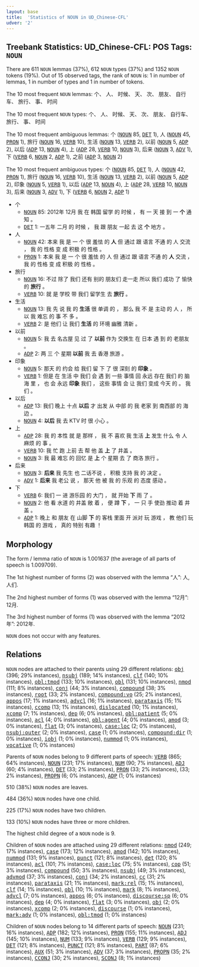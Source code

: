 ```yaml
---
layout: base
title:  'Statistics of NOUN in UD_Chinese-CFL'
udver: '2'
---
```


## Treebank Statistics: UD_Chinese-CFL: POS Tags: `NOUN`

There are 611 `NOUN` lemmas (37%), 612 `NOUN` types (37%) and 1352 `NOUN` tokens (19%).
Out of 15 observed tags, the rank of `NOUN` is: 1 in number of lemmas, 1 in number of types and 1 in number of tokens.

The 10 most frequent `NOUN` lemmas: 个、 人、 时候、 天、 次、 朋友、 自行车、 旅行、 事、 时间

The 10 most frequent `NOUN` types:  个、 人、 时候、 天、 次、 朋友、 自行车、 旅行、 事、 时间

The 10 most frequent ambiguous lemmas: 个 (<tt><a href="zh_cfl-pos-NOUN.html">NOUN</a></tt> 85, <tt><a href="zh_cfl-pos-DET.html">DET</a></tt> 1), 人 (<tt><a href="zh_cfl-pos-NOUN.html">NOUN</a></tt> 45, <tt><a href="zh_cfl-pos-PRON.html">PRON</a></tt> 1), 旅行 (<tt><a href="zh_cfl-pos-NOUN.html">NOUN</a></tt> 16, <tt><a href="zh_cfl-pos-VERB.html">VERB</a></tt> 10), 生活 (<tt><a href="zh_cfl-pos-NOUN.html">NOUN</a></tt> 13, <tt><a href="zh_cfl-pos-VERB.html">VERB</a></tt> 2), 以前 (<tt><a href="zh_cfl-pos-NOUN.html">NOUN</a></tt> 5, <tt><a href="zh_cfl-pos-ADP.html">ADP</a></tt> 2), 以后 (<tt><a href="zh_cfl-pos-ADP.html">ADP</a></tt> 13, <tt><a href="zh_cfl-pos-NOUN.html">NOUN</a></tt> 4), 上 (<tt><a href="zh_cfl-pos-ADP.html">ADP</a></tt> 28, <tt><a href="zh_cfl-pos-VERB.html">VERB</a></tt> 10, <tt><a href="zh_cfl-pos-NOUN.html">NOUN</a></tt> 3), 后来 (<tt><a href="zh_cfl-pos-NOUN.html">NOUN</a></tt> 3, <tt><a href="zh_cfl-pos-ADV.html">ADV</a></tt> 1), 下 (<tt><a href="zh_cfl-pos-VERB.html">VERB</a></tt> 6, <tt><a href="zh_cfl-pos-NOUN.html">NOUN</a></tt> 2, <tt><a href="zh_cfl-pos-ADP.html">ADP</a></tt> 1), 之前 (<tt><a href="zh_cfl-pos-ADP.html">ADP</a></tt> 3, <tt><a href="zh_cfl-pos-NOUN.html">NOUN</a></tt> 2)

The 10 most frequent ambiguous types:  个 (<tt><a href="zh_cfl-pos-NOUN.html">NOUN</a></tt> 85, <tt><a href="zh_cfl-pos-DET.html">DET</a></tt> 1), 人 (<tt><a href="zh_cfl-pos-NOUN.html">NOUN</a></tt> 42, <tt><a href="zh_cfl-pos-PRON.html">PRON</a></tt> 1), 旅行 (<tt><a href="zh_cfl-pos-NOUN.html">NOUN</a></tt> 16, <tt><a href="zh_cfl-pos-VERB.html">VERB</a></tt> 10), 生活 (<tt><a href="zh_cfl-pos-NOUN.html">NOUN</a></tt> 13, <tt><a href="zh_cfl-pos-VERB.html">VERB</a></tt> 2), 以前 (<tt><a href="zh_cfl-pos-NOUN.html">NOUN</a></tt> 5, <tt><a href="zh_cfl-pos-ADP.html">ADP</a></tt> 2), 印象 (<tt><a href="zh_cfl-pos-NOUN.html">NOUN</a></tt> 5, <tt><a href="zh_cfl-pos-VERB.html">VERB</a></tt> 1), 以后 (<tt><a href="zh_cfl-pos-ADP.html">ADP</a></tt> 13, <tt><a href="zh_cfl-pos-NOUN.html">NOUN</a></tt> 4), 上 (<tt><a href="zh_cfl-pos-ADP.html">ADP</a></tt> 28, <tt><a href="zh_cfl-pos-VERB.html">VERB</a></tt> 10, <tt><a href="zh_cfl-pos-NOUN.html">NOUN</a></tt> 3), 后来 (<tt><a href="zh_cfl-pos-NOUN.html">NOUN</a></tt> 3, <tt><a href="zh_cfl-pos-ADV.html">ADV</a></tt> 1), 下 (<tt><a href="zh_cfl-pos-VERB.html">VERB</a></tt> 6, <tt><a href="zh_cfl-pos-NOUN.html">NOUN</a></tt> 2, <tt><a href="zh_cfl-pos-ADP.html">ADP</a></tt> 1)


* 个
  * <tt><a href="zh_cfl-pos-NOUN.html">NOUN</a></tt> 85: 2012年 12月 我 在 韩国 留学 的 时候 ， 有 一 天 接 到 一 <b>个</b> 通知 。
  * <tt><a href="zh_cfl-pos-DET.html">DET</a></tt> 1: 一五年 二月 的 时候 ， 我 跟 朋友 一起 去 这 <b>个</b> 地方 。
* 人
  * <tt><a href="zh_cfl-pos-NOUN.html">NOUN</a></tt> 42: 本来 我 是 一 个 很 羞怯 的 <b>人</b> 但 通过 跟 语言 不通 的 人 交流 ， 我 的 性格 变 成 积极 的 性格 。
  * <tt><a href="zh_cfl-pos-PRON.html">PRON</a></tt> 1: 本来 我 是 一 个 很 羞怯 的 人 但 通过 跟 语言 不通 的 <b>人</b> 交流 ， 我 的 性格 变 成 积极 的 性格 。
* 旅行
  * <tt><a href="zh_cfl-pos-NOUN.html">NOUN</a></tt> 16: 不过 除了 我们 还有 别的 朋友们 走一走 所以 我们 成功 了 愉快 的 <b>旅行</b> 。
  * <tt><a href="zh_cfl-pos-VERB.html">VERB</a></tt> 10: 就 是 学校 带 我们 留学生 去 <b>旅行</b> 。
* 生活
  * <tt><a href="zh_cfl-pos-NOUN.html">NOUN</a></tt> 13: 我 先 说 我 的 <b>生活</b> 很 单调 的 ， 那么 我 不 是 主动 的 人 ， 所以 我 难忘 的 事 不 多 。
  * <tt><a href="zh_cfl-pos-VERB.html">VERB</a></tt> 2: 是 他们 让 我们 <b>生活</b> 的 环境 幽雅 清新 。
* 以前
  * <tt><a href="zh_cfl-pos-NOUN.html">NOUN</a></tt> 5: 我 去 名古屋 见 过 了 <b>以前</b> 作为 交换生 在 日本 遇 到 的 老朋友 。
  * <tt><a href="zh_cfl-pos-ADP.html">ADP</a></tt> 2: 两 三 个 星期 <b>以前</b> 我 去 香港 旅游 。
* 印象
  * <tt><a href="zh_cfl-pos-NOUN.html">NOUN</a></tt> 5: 那天 的 约会 给 我们 留 下 了 很 深刻 的 <b>印象</b> 。
  * <tt><a href="zh_cfl-pos-VERB.html">VERB</a></tt> 1: 但是 在 生活 中 我们 会 遇 到 一些 事情 回 永远 存在 我们 的 脑海 里 ， 也 会 永远 <b>印象</b> 我们 ， 这些 事情 会 让 我们 变成 今天 的 。 我们 。
* 以后
  * <tt><a href="zh_cfl-pos-ADP.html">ADP</a></tt> 13: 我们 晚上 十点 <b>以后</b> 才 出发 从 中部 的 我 老家 到 南西部 的 海边 。
  * <tt><a href="zh_cfl-pos-NOUN.html">NOUN</a></tt> 4: <b>以后</b> 我 去 KTV 时 很 小心 。
* 上
  * <tt><a href="zh_cfl-pos-ADP.html">ADP</a></tt> 28: 我 的 本性 就 是 那样 ， 我 不 喜欢 我 生活 <b>上</b> 发生 什么 令 人 麻烦 的 事 。
  * <tt><a href="zh_cfl-pos-VERB.html">VERB</a></tt> 10: 我 忙 跑 上前 去 帮 他 盖 <b>上</b> 了 井盖 。
  * <tt><a href="zh_cfl-pos-NOUN.html">NOUN</a></tt> 3: 我 最 难忘 的 回忆 是 <b>上</b> 个 星期 去 了 商洛 旅行 。
* 后来
  * <tt><a href="zh_cfl-pos-NOUN.html">NOUN</a></tt> 3: <b>后来</b> 我 先生 也 二话不说 ， 积极 支持 我 的 决定 。
  * <tt><a href="zh_cfl-pos-ADV.html">ADV</a></tt> 1: <b>后来</b> 我 老公 说 ， 那天 他 被 我 的 乐观 的 态度 感动 。
* 下
  * <tt><a href="zh_cfl-pos-VERB.html">VERB</a></tt> 6: 我们 一 进 游乐园 的 大门 ， 就 开始 <b>下</b> 雨 了 。
  * <tt><a href="zh_cfl-pos-NOUN.html">NOUN</a></tt> 2: 他 看 水道 的 井盖 敞 着 ， 便 蹲 <b>下</b> ， 一 只 手 使劲 推动 着 井盖 。
  * <tt><a href="zh_cfl-pos-ADP.html">ADP</a></tt> 1: 晚上 和 朋友 在 山脚 <b>下</b> 的 客栈 里面 开 派对 玩 游戏 ， 教 他们 玩 韩国 的 游戏 ， 真的 特别 有趣 ！

## Morphology

The form / lemma ratio of `NOUN` is 1.001637 (the average of all parts of speech is 1.009709).

The 1st highest number of forms (2) was observed with the lemma “人”: 人, 人们.

The 2nd highest number of forms (1) was observed with the lemma “12月”: 12月.

The 3rd highest number of forms (1) was observed with the lemma “2012年”: 2012年.

`NOUN` does not occur with any features.


## Relations

`NOUN` nodes are attached to their parents using 29 different relations: <tt><a href="zh_cfl-dep-obj.html">obj</a></tt> (396; 29% instances), <tt><a href="zh_cfl-dep-nsubj.html">nsubj</a></tt> (189; 14% instances), <tt><a href="zh_cfl-dep-clf.html">clf</a></tt> (140; 10% instances), <tt><a href="zh_cfl-dep-obl-tmod.html">obl:tmod</a></tt> (133; 10% instances), <tt><a href="zh_cfl-dep-obl.html">obl</a></tt> (131; 10% instances), <tt><a href="zh_cfl-dep-nmod.html">nmod</a></tt> (111; 8% instances), <tt><a href="zh_cfl-dep-conj.html">conj</a></tt> (44; 3% instances), <tt><a href="zh_cfl-dep-compound.html">compound</a></tt> (38; 3% instances), <tt><a href="zh_cfl-dep-root.html">root</a></tt> (33; 2% instances), <tt><a href="zh_cfl-dep-compound-vo.html">compound:vo</a></tt> (25; 2% instances), <tt><a href="zh_cfl-dep-appos.html">appos</a></tt> (17; 1% instances), <tt><a href="zh_cfl-dep-advcl.html">advcl</a></tt> (16; 1% instances), <tt><a href="zh_cfl-dep-parataxis.html">parataxis</a></tt> (15; 1% instances), <tt><a href="zh_cfl-dep-ccomp.html">ccomp</a></tt> (13; 1% instances), <tt><a href="zh_cfl-dep-dislocated.html">dislocated</a></tt> (10; 1% instances), <tt><a href="zh_cfl-dep-xcomp.html">xcomp</a></tt> (7; 1% instances), <tt><a href="zh_cfl-dep-dep.html">dep</a></tt> (6; 0% instances), <tt><a href="zh_cfl-dep-obl-patient.html">obl:patient</a></tt> (5; 0% instances), <tt><a href="zh_cfl-dep-acl.html">acl</a></tt> (4; 0% instances), <tt><a href="zh_cfl-dep-obl-agent.html">obl:agent</a></tt> (4; 0% instances), <tt><a href="zh_cfl-dep-amod.html">amod</a></tt> (3; 0% instances), <tt><a href="zh_cfl-dep-flat.html">flat</a></tt> (3; 0% instances), <tt><a href="zh_cfl-dep-case-loc.html">case:loc</a></tt> (2; 0% instances), <tt><a href="zh_cfl-dep-nsubj-outer.html">nsubj:outer</a></tt> (2; 0% instances), <tt><a href="zh_cfl-dep-case.html">case</a></tt> (1; 0% instances), <tt><a href="zh_cfl-dep-compound-dir.html">compound:dir</a></tt> (1; 0% instances), <tt><a href="zh_cfl-dep-iobj.html">iobj</a></tt> (1; 0% instances), <tt><a href="zh_cfl-dep-nummod.html">nummod</a></tt> (1; 0% instances), <tt><a href="zh_cfl-dep-vocative.html">vocative</a></tt> (1; 0% instances)

Parents of `NOUN` nodes belong to 9 different parts of speech: <tt><a href="zh_cfl-pos-VERB.html">VERB</a></tt> (865; 64% instances), <tt><a href="zh_cfl-pos-NOUN.html">NOUN</a></tt> (231; 17% instances), <tt><a href="zh_cfl-pos-NUM.html">NUM</a></tt> (90; 7% instances), <tt><a href="zh_cfl-pos-ADJ.html">ADJ</a></tt> (60; 4% instances), <tt><a href="zh_cfl-pos-DET.html">DET</a></tt> (33; 2% instances), <tt><a href="zh_cfl-pos-PRON.html">PRON</a></tt> (33; 2% instances),  (33; 2% instances), <tt><a href="zh_cfl-pos-PROPN.html">PROPN</a></tt> (6; 0% instances), <tt><a href="zh_cfl-pos-ADP.html">ADP</a></tt> (1; 0% instances)

510 (38%) `NOUN` nodes are leaves.

484 (36%) `NOUN` nodes have one child.

225 (17%) `NOUN` nodes have two children.

133 (10%) `NOUN` nodes have three or more children.

The highest child degree of a `NOUN` node is 9.

Children of `NOUN` nodes are attached using 29 different relations: <tt><a href="zh_cfl-dep-nmod.html">nmod</a></tt> (249; 17% instances), <tt><a href="zh_cfl-dep-case.html">case</a></tt> (173; 12% instances), <tt><a href="zh_cfl-dep-amod.html">amod</a></tt> (142; 10% instances), <tt><a href="zh_cfl-dep-nummod.html">nummod</a></tt> (131; 9% instances), <tt><a href="zh_cfl-dep-punct.html">punct</a></tt> (121; 8% instances), <tt><a href="zh_cfl-dep-det.html">det</a></tt> (120; 8% instances), <tt><a href="zh_cfl-dep-acl.html">acl</a></tt> (101; 7% instances), <tt><a href="zh_cfl-dep-case-loc.html">case:loc</a></tt> (75; 5% instances), <tt><a href="zh_cfl-dep-cop.html">cop</a></tt> (51; 3% instances), <tt><a href="zh_cfl-dep-compound.html">compound</a></tt> (50; 3% instances), <tt><a href="zh_cfl-dep-nsubj.html">nsubj</a></tt> (49; 3% instances), <tt><a href="zh_cfl-dep-advmod.html">advmod</a></tt> (37; 3% instances), <tt><a href="zh_cfl-dep-conj.html">conj</a></tt> (34; 2% instances), <tt><a href="zh_cfl-dep-cc.html">cc</a></tt> (31; 2% instances), <tt><a href="zh_cfl-dep-parataxis.html">parataxis</a></tt> (21; 1% instances), <tt><a href="zh_cfl-dep-mark-rel.html">mark:rel</a></tt> (15; 1% instances), <tt><a href="zh_cfl-dep-clf.html">clf</a></tt> (14; 1% instances), <tt><a href="zh_cfl-dep-obl.html">obl</a></tt> (10; 1% instances), <tt><a href="zh_cfl-dep-mark.html">mark</a></tt> (8; 1% instances), <tt><a href="zh_cfl-dep-advcl.html">advcl</a></tt> (7; 0% instances), <tt><a href="zh_cfl-dep-appos.html">appos</a></tt> (6; 0% instances), <tt><a href="zh_cfl-dep-discourse-sp.html">discourse:sp</a></tt> (6; 0% instances), <tt><a href="zh_cfl-dep-dep.html">dep</a></tt> (4; 0% instances), <tt><a href="zh_cfl-dep-flat.html">flat</a></tt> (3; 0% instances), <tt><a href="zh_cfl-dep-obj.html">obj</a></tt> (2; 0% instances), <tt><a href="zh_cfl-dep-xcomp.html">xcomp</a></tt> (2; 0% instances), <tt><a href="zh_cfl-dep-discourse.html">discourse</a></tt> (1; 0% instances), <tt><a href="zh_cfl-dep-mark-adv.html">mark:adv</a></tt> (1; 0% instances), <tt><a href="zh_cfl-dep-obl-tmod.html">obl:tmod</a></tt> (1; 0% instances)

Children of `NOUN` nodes belong to 14 different parts of speech: <tt><a href="zh_cfl-pos-NOUN.html">NOUN</a></tt> (231; 16% instances), <tt><a href="zh_cfl-pos-ADP.html">ADP</a></tt> (182; 12% instances), <tt><a href="zh_cfl-pos-PRON.html">PRON</a></tt> (155; 11% instances), <tt><a href="zh_cfl-pos-ADJ.html">ADJ</a></tt> (145; 10% instances), <tt><a href="zh_cfl-pos-NUM.html">NUM</a></tt> (133; 9% instances), <tt><a href="zh_cfl-pos-VERB.html">VERB</a></tt> (129; 9% instances), <tt><a href="zh_cfl-pos-DET.html">DET</a></tt> (121; 8% instances), <tt><a href="zh_cfl-pos-PUNCT.html">PUNCT</a></tt> (121; 8% instances), <tt><a href="zh_cfl-pos-PART.html">PART</a></tt> (87; 6% instances), <tt><a href="zh_cfl-pos-AUX.html">AUX</a></tt> (51; 3% instances), <tt><a href="zh_cfl-pos-ADV.html">ADV</a></tt> (37; 3% instances), <tt><a href="zh_cfl-pos-PROPN.html">PROPN</a></tt> (35; 2% instances), <tt><a href="zh_cfl-pos-CCONJ.html">CCONJ</a></tt> (30; 2% instances), <tt><a href="zh_cfl-pos-SCONJ.html">SCONJ</a></tt> (8; 1% instances)

